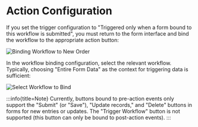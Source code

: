 # Action Configuration

If you set the trigger configuration to "Triggered only when a form bound to this workflow is submitted", you must return to the form interface and bind the workflow to the appropriate action button:

![Binding Workflow to New Order](https://static-docs.nocobase.com/bae3931e60f9bcc51bbc222e40e891e5.png)

In the workflow binding configuration, select the relevant workflow. Typically, choosing "Entire Form Data" as the context for triggering data is sufficient:

![Select Workflow to Bind](https://static-docs.nocobase.com/78e2f023029bd570c91ee4cd19b7a0a7.png)

:::info{title=Note}
Currently, buttons bound to pre-action events only support the "Submit" (or "Save"), "Update records," and "Delete" buttons in forms for new entries or updates. The "Trigger Workflow" button is not supported (this button can only be bound to post-action events).
:::
